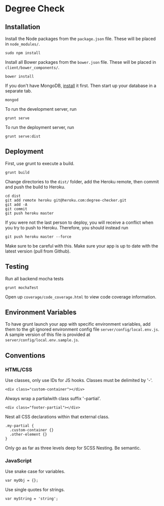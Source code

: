 # Degree Check

## Installation

Install the Node packages from the `package.json` file. These will be placed in `node_modules/`.

    sudo npm install

Install all Bower packages from the `bower.json` file. These will be placed in `client/bower_components/`.

    bower install

If you don't have MongoDB, [install](http://docs.mongodb.org/manual/installation/) it first. Then start up your database in a separate tab.

    mongod

To run the development server, run

    grunt serve

To run the deployment server, run

    grunt serve:dist

## Deployment

First, use grunt to execute a build.

    grunt build

Change directories to the `dist/` folder, add the Heroku remote, then commit and push the build to Heroku.

```
cd dist
git add remote heroku git@heroku.com:degree-checker.git
git add -A
git commit
git push heroku master
```

If you were not the last person to deploy, you will receive a conflict when you try to push to Heroku. Therefore, you should instead run

    git push heroku master --force

Make sure to be careful with this. Make sure your app is up to date with the latest version (pull from Github).

## Testing

Run all backend mocha tests

    grunt mochaTest

Open up `coverage/code_coverage.html` to view code coverage information.

## Environment Variables

To have grunt launch your app with specific environment variables, add them to the git ignored environment config file `server/config/local.env.js`. A sample version of this file is provided at `server/config/local.env.sample.js`.

## Conventions

### HTML/CSS

Use classes, only use IDs for JS hooks. Classes must be delimited by '-'.

    <div class="custom-container"></div>

Always wrap a partialwith class suffix '-partial'.

    <div class="footer-partial"></div>


Nest all CSS declarations within that external class.

```
.my-partial {
  .custom-container {}
  .other-element {}
}
```

Only go as far as three levels deep for SCSS Nesting. Be semantic.

### JavaScript

Use snake case for variables.

    var myObj = {};

Use single quotes for strings.

    var myString = 'string';
